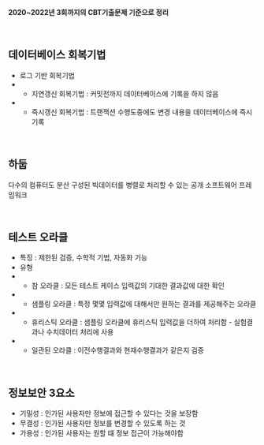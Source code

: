 **2020~2022년 3회까지의 CBT기출문제 기준으로 정리**

<br>

## 데이터베이스 회복기법
- 로그 기반 회복기법
- - 지연갱신 회복기법 : 커밋전까지 데이터베이스에 기록을 하지 않음
- - 즉시갱신 회복기법 : 트랜잭션 수행도중에도 변경 내용을 데이터베이스에 즉시 기록

<br>

## 하둡
다수의 컴퓨터도 분산 구성된 빅데이터를 병렬로 처리할 수 있는 공개 소프트웨어 프레임워크

<br>

## 테스트 오라클
- 특징 : 제한된 검증, 수학적 기법, 자동화 기능
- 유형
- - 참 오라클 : 모든 테스트 케이스 입력값의 기대한 결과값에 대한 확인
- - 샘플링 오라클 : 특정 몇몇 입력값에 대해서만 원하는 결과를 제공해주는 오라클
- - 휴리스틱 오라클 : 샘플링 오라클에 휴리스틱 입력값을 더하여 처리함 - 실험결과나 수치데이터 처리에 사용
- - 일관된 오라클 : 이전수행결과와 현재수행결과가 같은지 검증

<br>

## 정보보안 3요소
- 기밀성 : 인가된 사용자만 정보에 접근할 수 있다는 것을 보장함
- 무결성 : 인가된 사용자만 정보를 변경할 수 있도록 하는 것
- 가용성 : 인가된 사용자는 원할 떄 정보 접근이 가능해야함